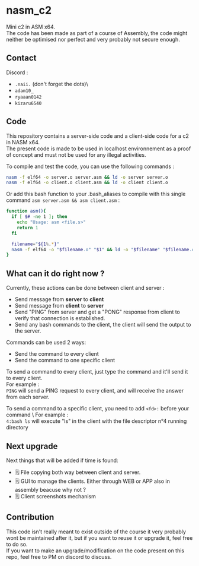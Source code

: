 # nasm_c2
Mini c2 in ASM x64. \
The code has been made as part of a course of Assembly, the code might neither be optimised nor perfect and very probably not secure enough.

## Contact 

Discord :
- ``.naii.`` (don't forget the dots)\
- ``adam10_``
- ``ryaaan0142``
- ``kizaru6540``


## Code
This repository contains a server-side code and a client-side code for a c2 in NASM x64. \
The present code is made to be used in localhost environnement as a proof of concept and must not be used for any illegal activities.

To compile and test the code, you can use the following commands :
```bash
nasm -f elf64 -o server.o server.asm && ld -o server server.o
nasm -f elf64 -o client.o client.asm && ld -o client client.o 
```
Or add this bash function to your .bash_aliases to compile with this single command ``asm server.asm && asm client.asm`` :
```bash
function asm(){
  if [ $# -ne 1 ]; then
    echo "Usage: asm <file.s>"
    return 1
  fi

  filename="${1%.*}"
  nasm -f elf64 -o "$filename.o" "$1" && ld -o "$filename" "$filename.o"
}
```
## What can it do right now ?
Currently, these actions can be done between client and server : 

  - Send message from **server** to **client**
  - Send message from **client** to **server**
  - Send "PING" from server and get a "PONG" response from client to verify that connection is established.
  - Send any bash commands to the client, the client will send the output to the server.

Commands can be used 2 ways:

 - Send the command to every client
 - Send the command to one specific client

To send a command to every client, just type the command and it'll send it to every client. \
For example : \
``PING`` will send a PING request to every client, and will receive the answer from each server.

To send a command to a specific client, you need to add ``<fd>:`` before your command \ 
For example : \
``4:bash ls`` will execute "ls" in the client with the file descriptor n°4 running directory


## Next upgrade
Next things that will be added if time is found:
 - 🗒️ File copying both way between client and server.
 - 🗒️ GUI to manage the clients. Either through WEB or APP also in assembly beacuse why not ?
 - 🗒️ Client screenshots mechanism

## Contribution
This code isn't really meant to exist outside of the course it very probably wont be maintained after it, but if you want to reuse it or upgrade it, feel free to do so. \
If you want to make an upgrade/modification on the code present on this repo, feel free to PM on discord to discuss.
